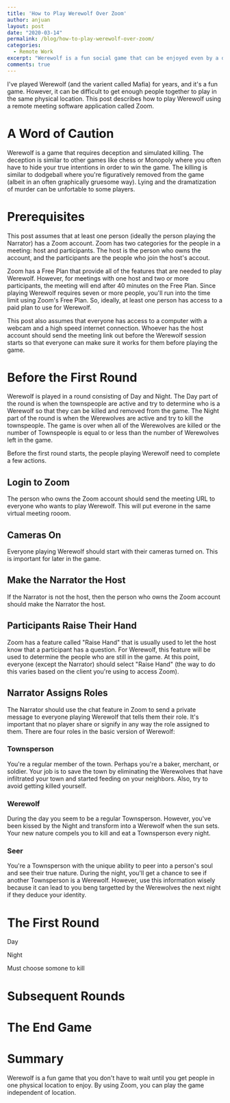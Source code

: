 ```yaml
---
title: 'How to Play Werewolf Over Zoom'
author: anjuan
layout: post
date: "2020-03-14"
permalink: /blog/how-to-play-werewolf-over-zoom/
categories:
  - Remote Work
excerpt: "Werewolf is a fun social game that can be enjoyed even by a distributed group using the Zoom remote meeting software application."
comments: true
---
```


I've played Werewolf (and the varient called Mafia) for years, and it's a fun game. However, it can be difficult to get enough people together to play in the same physical location. This post describes how to play Werewolf using a remote meeting software application called Zoom.

# A Word of Caution

Werewolf is a game that requires deception and simulated killing. The deception is similar to other games like chess or Monopoly where you often have to hide your true intentions in order to win the game. The killing is similar to dodgeball where you're figuratively removed from the game (albeit in an often graphically gruesome way). Lying and the dramatization of murder can be unfortable to some players.

# Prerequisites

This post assumes that at least one person (ideally the person playing the Narrator) has a Zoom account. Zoom has two categories for the people in a meeting: host and participants. The host is the person who owns the account, and the participants are the people who join the host's accout.

Zoom has a Free Plan that provide all of the features that are needed to play Werewolf. However, for meetings with one host and two or more participants, the meeting will end after 40 minutes on the Free Plan. Since playing Werewolf requires seven or more people, you'll run into the time limit using Zoom's Free Plan. So, ideally, at least one person has access to a paid plan to use for Werewolf.

This post also assumes that everyone has access to a computer with a webcam and a high speed internet connection. Whoever has the host account should send the meeting link out before the Werewolf session starts so that everyone can make sure it works for them before playing the game.

# Before the First Round

Werewolf is played in a round consisting of Day and Night. The Day part of the round is when the townspeople are active and try to determine who is a Werewolf so that they can be killed and removed from the game. The Night part of the round is when the Werewolves are active and try to kill the townspeople. The game is over when all of the Werewolves are killed or the number of Townspeople is equal to or less than the number of Werewolves left in the game.

Before the first round starts, the people playing Werewolf need to complete a few actions.

## Login to Zoom

The person who owns the Zoom account should send the meeting URL to everyone who wants to play Werewolf. This will put everone in the same virtual meeting rooom. 

## Cameras On

Everyone playing Werewolf should start with their cameras turned on. This is important for later in the game.

## Make the Narrator the Host

If the Narrator is not the host, then the person who owns the Zoom account should make the Narrator the host.

## Participants Raise Their Hand

Zoom has a feature called "Raise Hand" that is usually used to let the host know that a participant has a question. For Werewolf, this feature will be used to determine the people who are still in the game. At this point, everyone (except the Narrator) should select "Raise Hand" (the way to do this varies based on the client you're using to access Zoom).

## Narrator Assigns Roles

The Narrator should use the chat feature in Zoom to send a private message to everyone playing Werewolf that tells them their role. It's important that no player share or signify in any way the role assigned to them. There are four roles in the basic version of Werewolf:

### Townsperson

You're a regular member of the town. Perhaps you're a baker, merchant, or soldier. Your job is to save the town by eliminating the Werewolves that have infiltrated your town and started feeding on your neighbors. Also, try to avoid getting killed yourself.

### Werewolf

During the day you seem to be a regular Townsperson. However, you've been kissed by the Night and transform into a Werewolf when the sun sets. Your new nature compels you to kill and eat a Townsperson every night.

### Seer

You're a Townsperson with the unique ability to peer into a person's soul and see their true nature. During the night, you'll get a chance to see if another Townsperson is a Werewolf. However, use this information wisely because it can lead to you beng targetted by the Werewolves the next night if they deduce your identity.

# The First Round

Day

Night

Must choose somone to kill

# Subsequent Rounds

# The End Game




# Summary

Werewolf is a fun game that you don't have to wait until you get people in one physical location to enjoy. By using Zoom, you can play the game independent of location.
